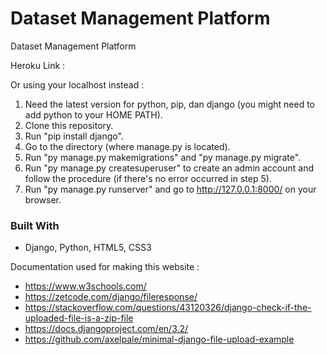 # Dataset Management Platform
 
 Dataset Management Platform

 Heroku Link : 

 Or using your localhost instead :
 1. Need the latest version for python, pip, dan django (you might need to add python to your HOME PATH).
 2. Clone this repository.
 3. Run "pip install django".
 4. Go to the directory (where manage.py is located).
 5. Run "py manage.py makemigrations" and  "py manage.py migrate".
 6. Run "py manage.py createsuperuser" to create an admin account and follow the procedure (if there's no error occurred in step 5).
 7. Run "py manage.py runserver" and go to http://127.0.0.1:8000/ on your browser.

### Built With
* Django, Python, HTML5, CSS3

Documentation used for making this website :

* https://www.w3schools.com/
* https://zetcode.com/django/fileresponse/
* https://stackoverflow.com/questions/43120326/django-check-if-the-uploaded-file-is-a-zip-file
* https://docs.djangoproject.com/en/3.2/
* https://github.com/axelpale/minimal-django-file-upload-example